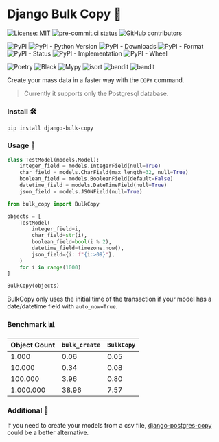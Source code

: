 # Django Bulk Copy 🚀
[![License: MIT](https://img.shields.io/badge/License-MIT-yellow.svg)](https://opensource.org/licenses/MIT)
[![pre-commit.ci status](https://results.pre-commit.ci/badge/github/ahmetveburak/django-bulk-copy/main.svg)](https://results.pre-commit.ci/latest/github/ahmetveburak/django-bulk-copy/main)
![GitHub contributors](https://img.shields.io/github/contributors/ahmetveburak/django-bulk-copy)


![PyPI](https://img.shields.io/pypi/v/django-bulk-copy)
![PyPI - Python Version](https://img.shields.io/pypi/pyversions/django-bulk-copy)
![PyPI - Downloads](https://img.shields.io/pypi/dm/django-bulk-copy?color=red)
![PyPI - Format](https://img.shields.io/pypi/format/django-bulk-copy)
![PyPI - Status](https://img.shields.io/pypi/status/django-bulk-copy?color=orange)
![PyPI - Implementation](https://img.shields.io/pypi/implementation/django-bulk-copy)
![PyPI - Wheel](https://img.shields.io/pypi/wheel/django-bulk-copy)


<p>
  <img alt="Poetry" src="https://img.shields.io/badge/Poetry-60A5FA.svg?logo=Poetry&logoColor=white"/>
  <img alt="Black" src="https://img.shields.io/badge/code%20style-black-black"/>
  <img alt="Mypy" src="https://img.shields.io/badge/mypy-checked-blue"/>
  <img alt="isort" src="https://img.shields.io/badge/isort-checked-green"/>
  <img alt="bandit" src="https://img.shields.io/badge/security-bandit-yellow"/>
   <img alt="bandit" src="https://img.shields.io/badge/security-bandit-yellow"/>
</p>

Create your mass data in a faster way with the `COPY` command.
> Currently it supports only the Postgresql database.

### Install 🛠️

`pip install django-bulk-copy`

### Usage 🚀

```python
class TestModel(models.Model):
    integer_field = models.IntegerField(null=True)
    char_field = models.CharField(max_length=32, null=True)
    boolean_field = models.BooleanField(default=False)
    datetime_field = models.DateTimeField(null=True)
    json_field = models.JSONField(null=True)
```

```python
from bulk_copy import BulkCopy

objects = [
    TestModel(
        integer_field=i,
        char_field=str(i),
        boolean_field=bool(i % 2),
        datetime_field=timezone.now(),
        json_field={i: f"{i:>09}"},
    )
    for i in range(1000)
]

BulkCopy(objects)
```

BulkCopy only uses the initial time of the transaction if your model has a date/datetime field with `auto_now=True`.

### Benchmark 📊

| Object Count | `bulk_create` | `BulkCopy` |
| ------------ | ------------- | ---------- |
| 1.000        | 0.06          | 0.05       |
| 10.000       | 0.34          | 0.08       |
| 100.000      | 3.96          | 0.80       |
| 1.000.000    | 38.96         | 7.57       |

### Additional 📝
If you need to create your models from a csv file, [django-postgres-copy](https://palewi.re/docs/django-postgres-copy/) could be a better alternative.
